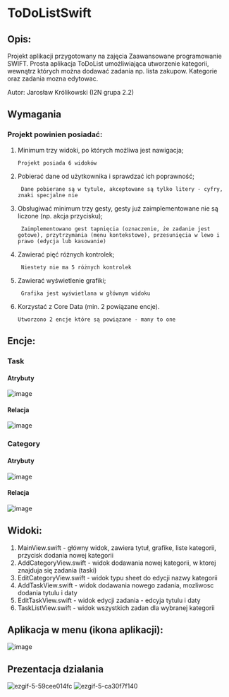 # ToDoListSwift

## Opis: 
Projekt aplikacji przygotowany na zajęcia Zaawansowane programowanie SWIFT.
Prosta aplikacja ToDoList umożliwiająca utworzenie kategorii, wewnątrz których można dodawać zadania np. lista zakupow. Kategorie oraz zadania mozna edytowac.

Autor: Jarosław Królikowski (I2N grupa 2.2)

## Wymagania

### Projekt powinien posiadać:

1. Minimum trzy widoki, po których możliwa jest nawigacja;

       Projekt posiada 6 widoków
   
2. Pobierać dane od użytkownika i sprawdzać ich poprawność;

        Dane pobierane są w tytule, akceptowane są tylko litery - cyfry, znaki specjalne nie

3) Obsługiwać minimum trzy gesty, gesty już zaimplementowane nie są liczone (np. akcja przycisku);

        Zaimplementowano gest tapnięcia (oznaczenie, że zadanie jest gotowe), przytrzymania (menu kontekstowe), przesunięcia w lewo i prawo (edycja lub kasowanie)

4) Zawierać pięć różnych kontrolek;

        Niestety nie ma 5 różnych kontrolek

5) Zawierać wyświetlenie grafiki;

        Grafika jest wyświetlana w głównym widoku
   
6) Korzystać z Core Data (min. 2 powiązane encje).

       Utworzono 2 encje które są powiązane - many to one

## Encje:
### Task

#### Atrybuty
![image](https://github.com/Tirste/ToDoListSwift/assets/21289776/ecbd8a9c-7da3-42f6-96b9-1c081e45dc43)

#### Relacja
![image](https://github.com/Tirste/ToDoListSwift/assets/21289776/d662da0d-318b-464b-9f53-f9dfc2ef7301)

### Category

#### Atrybuty

![image](https://github.com/Tirste/ToDoListSwift/assets/21289776/0ca05a3f-ed89-4123-97c5-2a17d49e0a1b)

#### Relacja

![image](https://github.com/Tirste/ToDoListSwift/assets/21289776/e5defa65-fe71-4921-ba14-2f407472b25d)


## Widoki:
1. MainView.swift - główny widok, zawiera tytuł, grafike, liste kategorii, przycisk dodania nowej kategorii
2. AddCategoryView.swift - widok dodawania nowej kategorii, w ktorej znajduja się zadania (taski)
3. EditCategoryView.swift - widok typu sheet do edycji nazwy kategorii
4. AddTaskView.swift - widok dodawania nowego zadania, mozliwosc dodania tytulu i daty
5. EditTaskView.swift - widok edycji zadania - edcyja tytulu i daty
6. TaskListView.swift - widok wszystkich zadan dla wybranej kategorii


## Aplikacja w menu (ikona aplikacji):
![image](https://github.com/Tirste/ToDoListSwift/assets/21289776/56cb1998-588b-4458-80a2-81e7afaadbc1)

## Prezentacja dzialania
![ezgif-5-59cee014fc](https://github.com/Tirste/ToDoListSwift/assets/21289776/bd706801-a765-475c-a554-1969ee046be0)
![ezgif-5-ca30f7f140](https://github.com/Tirste/ToDoListSwift/assets/21289776/3b1ebfc5-f989-4444-a581-2f0c02c6e947)
